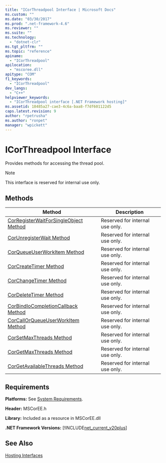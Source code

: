 ```yaml
---
title: "ICorThreadpool Interface | Microsoft Docs"
ms.custom: ""
ms.date: "03/30/2017"
ms.prod: ".net-framework-4.6"
ms.reviewer: ""
ms.suite: ""
ms.technology: 
  - "dotnet-clr"
ms.tgt_pltfrm: ""
ms.topic: "reference"
apiname: 
  - "ICorThreadpool"
apilocation: 
  - "mscoree.dll"
apitype: "COM"
f1_keywords: 
  - "ICorThreadpool"
dev_langs: 
  - "C++"
helpviewer_keywords: 
  - "ICorThreadpool interface [.NET Framework hosting]"
ms.assetid: 18485a27-cae3-4c6a-baa8-f7df601122d5
caps.latest.revision: 9
author: "rpetrusha"
ms.author: "ronpet"
manager: "wpickett"
---
```

# ICorThreadpool Interface
Provides methods for accessing the thread pool.  
  
> [!NOTE]
>  This interface is reserved for internal use only.  
  
## Methods  
  
|Method|Description|  
|------------|-----------------|  
|[CorRegisterWaitForSingleObject Method](../../../../docs/framework/unmanaged-api/hosting/icorthreadpool-corregisterwaitforsingleobject-method.md)|Reserved for internal use only.|  
|[CorUnregisterWait Method](../../../../docs/framework/unmanaged-api/hosting/icorthreadpool-corunregisterwait-method.md)|Reserved for internal use only.|  
|[CorQueueUserWorkItem Method](../../../../docs/framework/unmanaged-api/hosting/icorthreadpool-corqueueuserworkitem-method.md)|Reserved for internal use only.|  
|[CorCreateTimer Method](../../../../docs/framework/unmanaged-api/hosting/icorthreadpool-corcreatetimer-method.md)|Reserved for internal use only.|  
|[CorChangeTimer Method](../../../../docs/framework/unmanaged-api/hosting/icorthreadpool-corchangetimer-method.md)|Reserved for internal use only.|  
|[CorDeleteTimer Method](../../../../docs/framework/unmanaged-api/hosting/icorthreadpool-cordeletetimer-method.md)|Reserved for internal use only.|  
|[CorBindIoCompletionCallback Method](../../../../docs/framework/unmanaged-api/hosting/icorthreadpool-corbindiocompletioncallback-method.md)|Reserved for internal use only.|  
|[CorCallOrQueueUserWorkItem Method](../../../../docs/framework/unmanaged-api/hosting/icorthreadpool-corcallorqueueuserworkitem-method.md)|Reserved for internal use only.|  
|[CorSetMaxThreads Method](../../../../docs/framework/unmanaged-api/hosting/icorthreadpool-corsetmaxthreads-method.md)|Reserved for internal use only.|  
|[CorGetMaxThreads Method](../../../../docs/framework/unmanaged-api/hosting/icorthreadpool-corgetmaxthreads-method.md)|Reserved for internal use only.|  
|[CorGetAvailableThreads Method](../../../../docs/framework/unmanaged-api/hosting/icorthreadpool-corgetavailablethreads-method.md)|Reserved for internal use only.|  
  
## Requirements  
 **Platforms:** See [System Requirements](../../../../docs/framework/getting-started/system-requirements.md).  
  
 **Header:** MSCorEE.h  
  
 **Library:** Included as a resource in MSCorEE.dll  
  
 **.NET Framework Versions:** [!INCLUDE[net_current_v20plus](../../../../includes/net-current-v20plus-md.md)]  
  
## See Also  
 [Hosting Interfaces](../../../../docs/framework/unmanaged-api/hosting/hosting-interfaces.md)